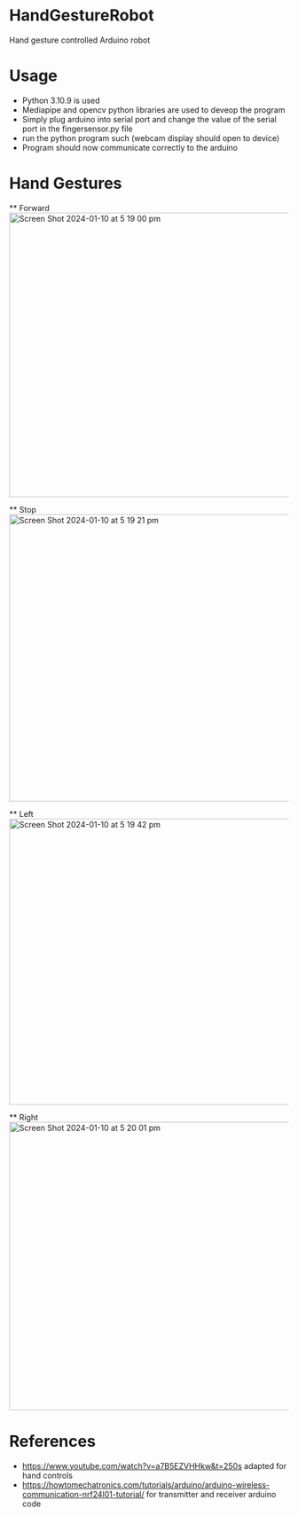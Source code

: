 # HandGestureRobot
Hand gesture controlled Arduino robot 

# Usage
- Python 3.10.9 is used
- Mediapipe and opencv python libraries are used to deveop the program
- Simply plug arduino into serial port and change the value of the serial port in the fingersensor.py file
- run the python program such (webcam display should open to device)
- Program should now communicate correctly to the arduino

# Hand Gestures
** Forward
<img width="513" alt="Screen Shot 2024-01-10 at 5 19 00 pm" src="https://github.com/BenMcMillen/HandGestureRobot/assets/105152944/6c41f4a0-0c86-4ee0-8703-0f07a1e00a8f">

** Stop
<img width="518" alt="Screen Shot 2024-01-10 at 5 19 21 pm" src="https://github.com/BenMcMillen/HandGestureRobot/assets/105152944/0d2a066b-cb20-4e65-894c-ea06d265a1df">

** Left
<img width="516" alt="Screen Shot 2024-01-10 at 5 19 42 pm" src="https://github.com/BenMcMillen/HandGestureRobot/assets/105152944/26e32372-5c37-4009-a1dd-3f0b31ffb769">

** Right
 <img width="520" alt="Screen Shot 2024-01-10 at 5 20 01 pm" src="https://github.com/BenMcMillen/HandGestureRobot/assets/105152944/a8edfc0e-616b-4a2c-a3a4-d21cc645e4db">



# References
- https://www.youtube.com/watch?v=a7B5EZVHHkw&t=250s adapted for hand controls
- https://howtomechatronics.com/tutorials/arduino/arduino-wireless-communication-nrf24l01-tutorial/ for transmitter and receiver arduino code
